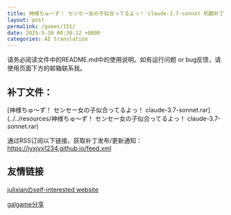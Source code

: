 ```yaml
---
title: 神様ちゅ～ず！ センセー女の子似合ってるよっ！ claude-3.7-sonnet 机翻补丁
layout: post
permalink: /games/151/
date: 2025-5-30 00:30:12 +0800
categories: AI translation
---
```



请务必阅读文件中的README.md中的使用说明。如有运行问题 or bug反馈，请使用页面下方的邮箱联系我。



## 补丁文件：

[神様ちゅ～ず！ センセー女の子似合ってるよっ！ claude-3.7-sonnet.rar](../../resources/神様ちゅ～ず！ センセー女の子似合ってるよっ！ claude-3.7-sonnet.rar)

 

通过RSS订阅以下链接，获取补丁发布/更新通知：https://jyxjyx1234.github.io/feed.xml

## 友情链接

[julixianのself-interested website](https://julixian-siw.worldsystem.top/) 

[galgame分享](https://t.me/galgpt)